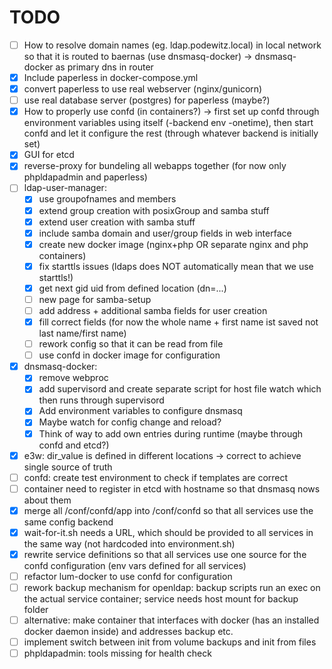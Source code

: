 # TODO

* [ ] How to resolve domain names (eg. ldap.podewitz.local) in local network so that it is routed to baernas (use dnsmasq-docker) -> dnsmasq-docker as primary dns in router
* [X] Include paperless in docker-compose.yml
* [X] convert paperless to use real webserver (nginx/gunicorn)
* [ ] use real database server (postgres) for paperless (maybe?)
* [X] How to properly use confd (in containers?) -> first set up confd through environment variables using itself (-backend env -onetime), then start confd and let it configure the rest (through whatever backend is initially set)
* [X] GUI for etcd
* [X] reverse-proxy for bundeling all webapps together (for now only phpldapadmin and paperless)
* [ ] ldap-user-manager:
    - [X] use groupofnames and members
    - [X] extend group creation with posixGroup and samba stuff
    - [X] extend user creation with samba stuff
    - [X] include samba domain and user/group fields in web interface
    - [X] create new docker image (nginx+php OR separate nginx and php containers)
    - [X] fix starttls issues (ldaps does NOT automatically mean that we use starttls!)
    - [X] get next gid uid from defined location (dn=...)
    - [ ] new page for samba-setup
    - [ ] add address + additional samba fields for user creation
    - [X] fill correct fields (for now the whole name + first name ist saved not last name/first name)
    - [ ] rework config so that it can be read from file
    - [ ] use confd in docker image for configuration
* [X] dnsmasq-docker:
    - [X] remove webproc
    - [X] add supervisord and create separate script for host file watch which then runs through supervisord
    - [X] Add environment variables to configure dnsmasq
    - [X] Maybe watch for config change and reload?
    - [X] Think of way to add own entries during runtime (maybe through confd and etcd?)
* [X] e3w: dir_value is defined in different locations -> correct to achieve single source of truth
* [ ] confd: create test environment to check if templates are correct
* [ ] container need to register in etcd with hostname so that dnsmasq nows about them
* [X] merge all /conf/confd/app into /conf/confd so that all services use the same config backend
* [X] wait-for-it.sh needs a URL, which should be provided to all services in the same way (not hardcoded into environment.sh)
* [X] rewrite service definitions so that all services use one source for the confd configuration (env vars defined for all services)
* [ ] refactor lum-docker to use confd for configuration
* [ ] rework backup mechanism for openldap: backup scripts run an exec on the actual service container; service needs host mount for backup folder
* [ ] alternative: make container that interfaces with docker (has an installed docker daemon inside) and addresses backup etc.
* [ ] implement switch between init from volume backups and init from files
* [ ] phpldapadmin: tools missing for health check
